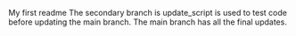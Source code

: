 My first readme
The secondary branch is update_script is used to test code before updating the main branch.
The main branch has all the final updates.
